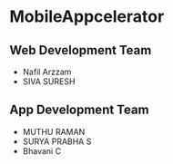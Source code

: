 # MobileAppcelerator

## Web Development Team
* Nafil Arzzam
* SIVA SURESH


## App Development Team
* MUTHU RAMAN
* SURYA PRABHA S
* Bhavani C
